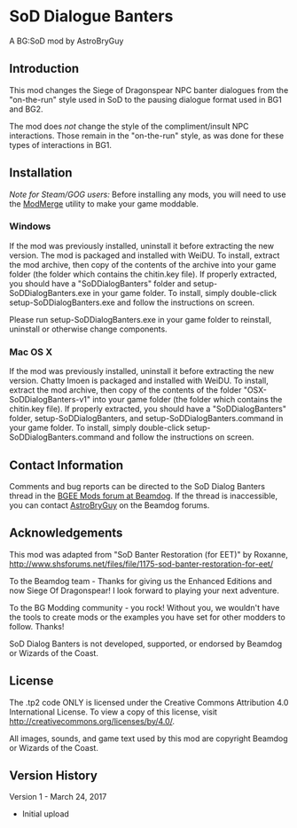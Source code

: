 # SoD Dialogue Banters
A BG:SoD mod by AstroBryGuy


## Introduction

This mod changes the Siege of Dragonspear NPC banter dialogues from the "on-the-run" style used in SoD to the pausing dialogue format used in BG1 and BG2.

The mod does *not* change the style of the compliment/insult NPC interactions. Those remain in the "on-the-run" style, as was done for these types of interactions in BG1.


## Installation

*Note for Steam/GOG users:* Before installing any mods, you will need to use the [ModMerge](https://forums.beamdog.com/discussion/50441/modmerge-merge-your-steam-gog-zip-based-dlc-into-something-weidu-nearinfinity-dltcep-can-use/p1) utility to make your game moddable.

### Windows 
If the mod was previously installed, uninstall it before extracting the new version. The mod is packaged and installed with WeiDU. To install, extract the mod archive, then copy of the contents of the archive into your game folder (the folder which contains the chitin.key file). If properly extracted, you should have a "SoDDialogBanters" folder and setup-SoDDialogBanters.exe in your game folder. To install, simply double-click setup-SoDDialogBanters.exe and follow the instructions on screen. 

Please run setup-SoDDialogBanters.exe in your game folder to reinstall, uninstall or otherwise change components. 

### Mac OS X 
If the mod was previously installed, uninstall it before extracting the new version. Chatty Imoen is packaged and installed with WeiDU. To install, extract the mod archive, then copy of the contents of the folder "OSX-SoDDialogBanters-v1" into your game folder (the folder which contains the chitin.key file). If properly extracted, you should have a "SoDDialogBanters" folder, setup-SoDDialogBanters, and setup-SoDDialogBanters.command in your game folder. To install, simply double-click setup-SoDDialogBanters.command and follow the instructions on screen. 


## Contact Information

Comments and bug reports can be directed to the SoD Dialog Banters thread in the [BGEE Mods forum at Beamdog](https://forums.beamdog.com/categories/bg%3Aee-mods).  If the thread is inaccessible, you can contact [AstroBryGuy](https://forums.beamdog.com/profile/AstroBryGuy) on the Beamdog forums.


## Acknowledgements 

This mod was adapted from "SoD Banter Restoration (for EET)" by Roxanne, http://www.shsforums.net/files/file/1175-sod-banter-restoration-for-eet/

To the Beamdog team - Thanks for giving us the Enhanced Editions and now Siege Of Dragonspear! I look forward to playing your next adventure.

To the BG Modding community - you rock! Without you, we wouldn't have the tools to create mods or the examples you have set for other modders to follow. Thanks!

SoD Dialog Banters is not developed, supported, or endorsed by Beamdog or Wizards of the Coast.

## License

The .tp2 code ONLY is licensed under the Creative Commons Attribution 4.0 International License. To view a copy of this license, visit http://creativecommons.org/licenses/by/4.0/.

All images, sounds, and game text used by this mod are copyright Beamdog or Wizards of the Coast.

## Version History

Version 1 - March 24, 2017
* Initial upload
